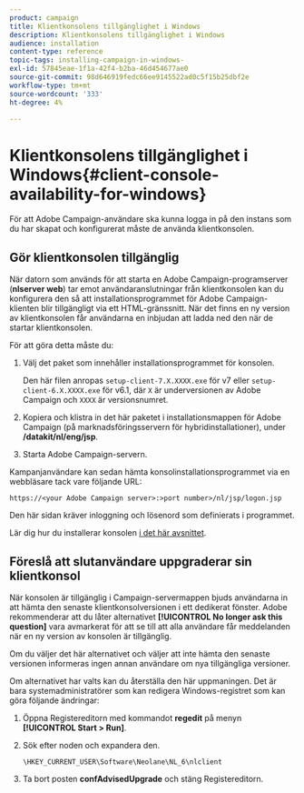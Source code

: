 ```yaml
---
product: campaign
title: Klientkonsolens tillgänglighet i Windows
description: Klientkonsolens tillgänglighet i Windows
audience: installation
content-type: reference
topic-tags: installing-campaign-in-windows-
exl-id: 57845eae-1f1a-42f4-b2ba-46d454677ae0
source-git-commit: 98d646919fedc66ee9145522ad0c5f15b25dbf2e
workflow-type: tm+mt
source-wordcount: '333'
ht-degree: 4%

---
```


# Klientkonsolens tillgänglighet i Windows{#client-console-availability-for-windows}

För att Adobe Campaign-användare ska kunna logga in på den instans som du har skapat och konfigurerat måste de använda klientkonsolen.

## Gör klientkonsolen tillgänglig

När datorn som används för att starta en Adobe Campaign-programserver (**nlserver web**) tar emot användaranslutningar från klientkonsolen kan du konfigurera den så att installationsprogrammet för Adobe Campaign-klienten blir tillgängligt via ett HTML-gränssnitt. När det finns en ny version av klientkonsolen får användarna en inbjudan att ladda ned den när de startar klientkonsolen.

För att göra detta måste du:

1. Välj det paket som innehåller installationsprogrammet för konsolen.

   Den här filen anropas `setup-client-7.X.XXXX.exe` för v7 eller `setup-client-6.X.XXXX.exe` för v6.1, där `X` är underversionen av Adobe Campaign och `XXXX` är versionsnumret.

1. Kopiera och klistra in det här paketet i installationsmappen för Adobe Campaign (på marknadsföringsservern för hybridinstallationer), under **/datakit/nl/eng/jsp**.
1. Starta Adobe Campaign-servern.

Kampanjanvändare kan sedan hämta konsolinstallationsprogrammet via en webbläsare tack vare följande URL:

```
https://<your Adobe Campaign server>:>port number>/nl/jsp/logon.jsp
```

Den här sidan kräver inloggning och lösenord som definierats i programmet.

Lär dig hur du installerar konsolen [i det här avsnittet](../../installation/using/installing-the-client-console.md).

## Föreslå att slutanvändare uppgraderar sin klientkonsol

När konsolen är tillgänglig i Campaign-servermappen bjuds användarna in att hämta den senaste klientkonsolversionen i ett dedikerat fönster. Adobe rekommenderar att du låter alternativet **[!UICONTROL No longer ask this question]** vara avmarkerat för att se till att alla användare får meddelanden när en ny version av konsolen är tillgänglig.

Om du väljer det här alternativet och väljer att inte hämta den senaste versionen informeras ingen annan användare om nya tillgängliga versioner.

Om alternativet har valts kan du återställa den här uppmaningen. Det är bara systemadministratörer som kan redigera Windows-registret som kan göra följande ändringar:

1. Öppna Registereditorn med kommandot **regedit** på menyn **[!UICONTROL Start > Run]**.
1. Sök efter noden och expandera den.

   ```
   \HKEY_CURRENT_USER\Software\Neolane\NL_6\nlclient
   ```

1. Ta bort posten **confAdvisedUpgrade** och stäng Registereditorn.
